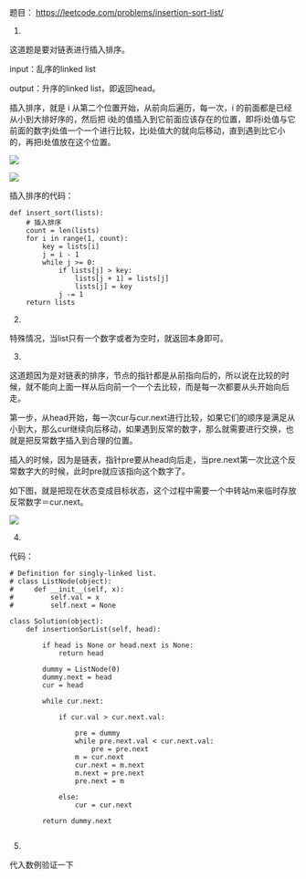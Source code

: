 题目：
https://leetcode.com/problems/insertion-sort-list/


1.
这道题是要对链表进行插入排序。

input：乱序的linked list

output：升序的linked list，即返回head。

插入排序，就是 i 从第二个位置开始，从前向后遍历，每一次，i 的前面都是已经从小到大排好序的，然后把 i处的值插入到它前面应该存在的位置，即将i处值与它前面的数字j处值一个一个进行比较，比i处值大的就向后移动，直到遇到比它小的，再把i处值放在这个位置。

![](http://upload-images.jianshu.io/upload_images/1667471-0e3f12fd2ad9d435.png?imageMogr2/auto-orient/strip%7CimageView2/2/w/1240)


![](http://upload-images.jianshu.io/upload_images/1667471-c0ce5d36721f734c.png?imageMogr2/auto-orient/strip%7CimageView2/2/w/1240)


插入排序的代码：

```
def insert_sort(lists):
    # 插入排序
    count = len(lists)
    for i in range(1, count):
        key = lists[i]
        j = i - 1
        while j >= 0:
            if lists[j] > key:
                lists[j + 1] = lists[j]
                lists[j] = key
            j -= 1
    return lists
```


2.
特殊情况，当list只有一个数字或者为空时，就返回本身即可。

3.
这道题因为是对链表的排序，节点的指针都是从前指向后的，所以说在比较的时候，就不能向上面一样从后向前一个一个去比较，而是每一次都要从头开始向后走。

第一步，从head开始，每一次cur与cur.next进行比较，如果它们的顺序是满足从小到大，那么cur继续向后移动，如果遇到反常的数字，那么就需要进行交换，也就是把反常数字插入到合理的位置。


插入的时候，因为是链表，指针pre要从head向后走，当pre.next第一次比这个反常数字大的时候，此时pre就应该指向这个数字了。

如下图，就是把现在状态变成目标状态，这个过程中需要一个中转站m来临时存放反常数字＝cur.next。


![](http://upload-images.jianshu.io/upload_images/1667471-c9c96a811715160d.png?imageMogr2/auto-orient/strip%7CimageView2/2/w/1240)

4.
代码：

```
# Definition for singly-linked list.
# class ListNode(object):
#     def __init__(self, x):
#         self.val = x
#         self.next = None

class Solution(object):
	def insertionSorList(self, head):
		
		if head is None or head.next is None:
			return head
		
		dummy = ListNode(0)
		dummy.next = head
		cur = head
				
		while cur.next:
			
			if cur.val > cur.next.val:
				
				pre = dummy
				while pre.next.val < cur.next.val:
					pre = pre.next
				m = cur.next
				cur.next = m.next
				m.next = pre.next
				pre.next = m
			
			else:
				cur = cur.next
		
		return dummy.next


```

5.
代入数例验证一下
